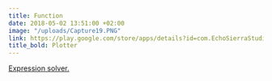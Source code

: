 ```yaml
---
title: Function
date: 2018-05-02 13:51:00 +02:00
image: "/uploads/Capture19.PNG"
link: https://play.google.com/store/apps/details?id=com.EchoSierraStudio.Simple_Function_Plotter
title_bold: Plotter
---
```


[Expression solver.](https://esstudio.site/SimpleFunctionPlotter/)